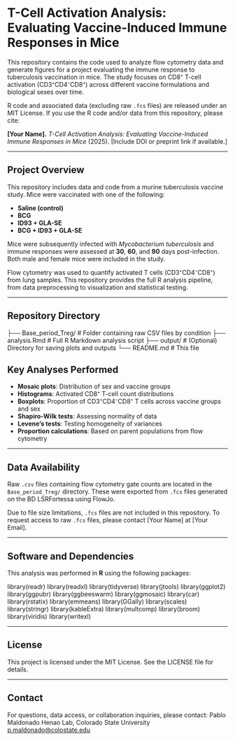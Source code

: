 # T-Cell Activation Analysis: Evaluating Vaccine-Induced Immune Responses in Mice

This repository contains the code used to analyze flow cytometry data and generate figures for a project evaluating the immune response to tuberculosis vaccination in mice. The study focuses on CD8⁺ T-cell activation (CD3⁺CD4⁻CD8⁺) across different vaccine formulations and biological sexes over time.

R code and associated data (excluding raw `.fcs` files) are released under an MIT License. If you use the R code and/or data from this repository, please cite:

**[Your Name].** *T-Cell Activation Analysis: Evaluating Vaccine-Induced Immune Responses in Mice* (2025). [Include DOI or preprint link if available.]

---

## Project Overview

This repository includes data and code from a murine tuberculosis vaccine study. Mice were vaccinated with one of the following:

- **Saline (control)**
- **BCG**
- **ID93 + GLA-SE**
- **BCG + ID93 + GLA-SE**

Mice were subsequently infected with *Mycobacterium tuberculosis* and immune responses were assessed at **30**, **60**, and **90** days post-infection. Both male and female mice were included in the study.

Flow cytometry was used to quantify activated T cells (CD3⁺CD4⁻CD8⁺) from lung samples. This repository provides the full R analysis pipeline, from data preprocessing to visualization and statistical testing.

---

## Repository Directory


├── Base_period_Treg/         # Folder containing raw CSV files by condition
├── analysis.Rmd              # Full R Markdown analysis script
├── output/                   # (Optional) Directory for saving plots and outputs
└── README.md                 # This file


## Key Analyses Performed

- **Mosaic plots**: Distribution of sex and vaccine groups  
- **Histograms**: Activated CD8⁺ T-cell count distributions  
- **Boxplots**: Proportion of CD3⁺CD4⁻CD8⁺ T cells across vaccine groups and sex  
- **Shapiro-Wilk tests**: Assessing normality of data  
- **Levene’s tests**: Testing homogeneity of variances  
- **Proportion calculations**: Based on parent populations from flow cytometry  

---

## Data Availability

Raw `.csv` files containing flow cytometry gate counts are located in the `Base_period_Treg/` directory. These were exported from `.fcs` files generated on the BD LSRFortessa using FlowJo.

Due to file size limitations, `.fcs` files are not included in this repository. To request access to raw `.fcs` files, please contact [Your Name] at [Your Email].

---

## Software and Dependencies

This analysis was performed in **R** using the following packages:


library(readr)
library(readxl)
library(tidyverse)
library(jtools)
library(ggplot2)
library(ggpubr)
library(ggbeeswarm)
library(ggmosaic)
library(car)
library(rstatix)
library(emmeans)
library(GGally)
library(scales)
library(stringr)
library(kableExtra)
library(multcomp)
library(broom)
library(viridis)
library(writexl)

---
## License
This project is licensed under the MIT License. See the LICENSE file for details.

---
## Contact
For questions, data access, or collaboration inquiries, please contact:
Pablo Maldonado
Henao Lab, Colorado State University
p.maldonado@colostate.edu
